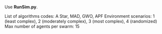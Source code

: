 Use **RunSim.py**.

List of algorithms codes: A Star, MAD, GWO, APF
Environment scenarios: 1 (least complex), 2 (moderately complex), 3 (most complex), 4 (randomized)
Max number of agents per swarm: 15
